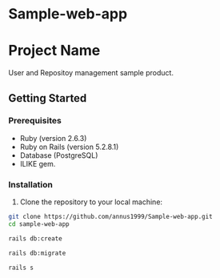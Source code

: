 # Sample-web-app
# Project Name

User and Repositoy management sample product.

## Getting Started

### Prerequisites

- Ruby (version 2.6.3)
- Ruby on Rails (version 5.2.8.1)
- Database (PostgreSQL)
- ILIKE gem.

### Installation

1. Clone the repository to your local machine:

```bash
git clone https://github.com/annus1999/Sample-web-app.git
cd sample-web-app

rails db:create

rails db:migrate

rails s
